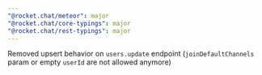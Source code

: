 ```yaml
---
"@rocket.chat/meteor": major
"@rocket.chat/core-typings": major
"@rocket.chat/rest-typings": major
---
```


Removed upsert behavior on `users.update` endpoint (`joinDefaultChannels` param or empty `userId` are not allowed anymore)
